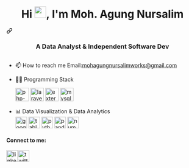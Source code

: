 <div class="markdown-heading" dir="auto"><h1 align="center" class="heading-element" dir="auto">Hi <img src="https://user-images.githubusercontent.com/72663882/171687151-bb31c996-c9d2-49c8-b593-734946893b23.gif" alt="waving hand gif" width="30" height="30" style="max-width: 100%; display: inline-block;" data-target="animated-image.originalImage">, I'm Moh. Agung Nursalim</h1><a id="user-content-hi--im-akwan-maroso" class="anchor" aria-label="Permalink: Hi 👋, I'm Moh. Agung Nursalim" href="#hi--im-akwan-maroso"><svg class="octicon octicon-link" viewBox="0 0 16 16" version="1.1" width="16" height="16" aria-hidden="true"><path d="m7.775 3.275 1.25-1.25a3.5 3.5 0 1 1 4.95 4.95l-2.5 2.5a3.5 3.5 0 0 1-4.95 0 .751.751 0 0 1 .018-1.042.751.751 0 0 1 1.042-.018 1.998 1.998 0 0 0 2.83 0l2.5-2.5a2.002 2.002 0 0 0-2.83-2.83l-1.25 1.25a.751.751 0 0 1-1.042-.018.751.751 0 0 1-.018-1.042Zm-4.69 9.64a1.998 1.998 0 0 0 2.83 0l1.25-1.25a.751.751 0 0 1 1.042.018.751.751 0 0 1 .018 1.042l-1.25 1.25a3.5 3.5 0 1 1-4.95-4.95l2.5-2.5a3.5 3.5 0 0 1 4.95 0 .751.751 0 0 1-.018 1.042.751.751 0 0 1-1.042.018 1.998 1.998 0 0 0-2.83 0l-2.5 2.5a1.998 1.998 0 0 0 0 2.83Z"></path></svg></a></div>
<h3 align="center" class="heading-element" dir="auto">A Data Analyst & Independent Software Dev</h3>
<img alt="" draggable="true" src="https://pbs.twimg.com/profile_banners/1246434171876040704/1677351109/1080x360" class="css-9pa8cd">

- 📫 How to reach me Email:mohagungnursalimworks@gmail.com
- 👨‍💻 Programming Stack

  <img width="35" height="35" src="https://img.icons8.com/nolan/48/php-elephant.png" alt="php-elephant"/>
  <img width="35" height="35" src="https://img.icons8.com/nolan/48/laravel.png" alt="laravel"/>
  <img width="35" height="35" src="https://img.icons8.com/external-tal-revivo-shadow-tal-revivo/48/external-postgre-sql-a-free-and-open-source-relational-database-management-system-logo-shadow-tal-revivo.png" alt="external-postgre-sql-a-free-and-open-source-relational-database-management-system-logo-shadow-tal-revivo"/>
  <img width="35" height="35" src="https://img.icons8.com/stickers/48/mysql.png" alt="mysql"/>


- 📊 Data Visualization & Data Analytics   
  <img width="30" height="30" src="https://img.icons8.com/color/48/google-looker.png" alt="google-looker"/> <img width="30" height="30" src="https://img.icons8.com/color/48/tableau-software.png" alt="tableau-software"/> <img src="https://camo.githubusercontent.com/5603e24b61199730db8d47721aeb6b7e6e0517ee6f43bb6762552a4d625607c9/68747470733a2f2f63646e2e6a7364656c6976722e6e65742f67682f64657669636f6e732f64657669636f6e2f69636f6e732f707974686f6e2f707974686f6e2d6f726967696e616c2e737667" height="30" alt="python logo" data-canonical-src="https://cdn.jsdelivr.net/gh/devicons/devicon/icons/python/python-original.svg" style="max-width: 100%;"> <img width="30" height="30" src="https://img.icons8.com/color/48/pandas.png" alt="pandas"/> <img width="30" height="30" src="https://img.icons8.com/color/30/numpy.png" alt="numpy"/>
<h4>Connect to me:</h4>
<p><a href="https://www.linkedin.com/in/mohagungnursalim/"><img width="30" height="30" src="https://img.icons8.com/fluency/48/linkedin.png" alt="linkedin"/></a><a href="https://twitter.com/MAgungnursalim"><img width="30" height="30" src="https://img.icons8.com/ios-filled/30/twitterx--v1.png" alt="twitterx--v1"/></a></p>






<!---
mohagungnursalim/mohagungnursalim is a ✨ special ✨ repository because its `README.md` (this file) appears on your GitHub profile.
You can click the Preview link to take a look at your changes.
--->
